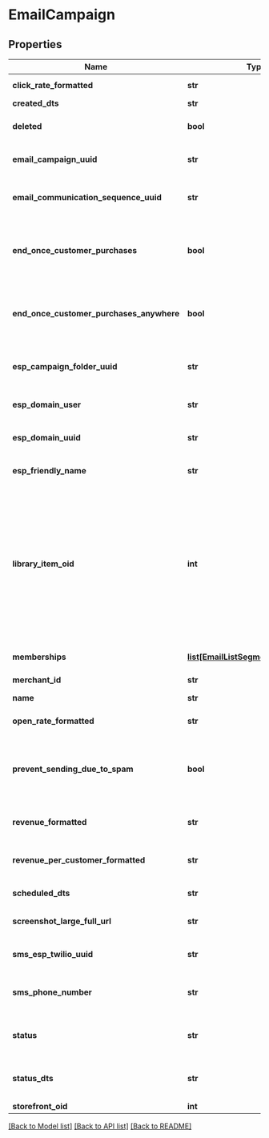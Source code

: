 # EmailCampaign

## Properties
Name | Type | Description | Notes
------------ | ------------- | ------------- | -------------
**click_rate_formatted** | **str** | Click rate of emails | [optional] 
**created_dts** | **str** | Created date | [optional] 
**deleted** | **bool** | True if this campaign was deleted | [optional] 
**email_campaign_uuid** | **str** | Email campaign UUID | [optional] 
**email_communication_sequence_uuid** | **str** | Email communication sequence UUID | [optional] 
**end_once_customer_purchases** | **bool** | True if the customer should end the flow once they purchase from this campaign | [optional] 
**end_once_customer_purchases_anywhere** | **bool** | True if the customer should end the flow once they purchase from anywhere | [optional] 
**esp_campaign_folder_uuid** | **str** | Campaign folder UUID.  Null for uncategorized | [optional] 
**esp_domain_user** | **str** | User of the sending address | [optional] 
**esp_domain_uuid** | **str** | UUID of the sending domain | [optional] 
**esp_friendly_name** | **str** | Friendly name of the sending email | [optional] 
**library_item_oid** | **int** | If this item was ever added to the Code Library, this is the oid for that library item, or 0 if never added before.  This value is used to determine if a library item should be inserted or updated. | [optional] 
**memberships** | [**list[EmailListSegmentMembership]**](EmailListSegmentMembership.md) | List and segment memberships | [optional] 
**merchant_id** | **str** | Merchant ID | [optional] 
**name** | **str** | Name of email campaign | [optional] 
**open_rate_formatted** | **str** | Open rate of emails | [optional] 
**prevent_sending_due_to_spam** | **bool** | True if this campaign is prevented from sending at this time due to spam complaints. | [optional] 
**revenue_formatted** | **str** | Revenue associated with campaign | [optional] 
**revenue_per_customer_formatted** | **str** | Revenue per customer associated with campaign | [optional] 
**scheduled_dts** | **str** | Scheduled date | [optional] 
**screenshot_large_full_url** | **str** | URL to a large full length screenshot | [optional] 
**sms_esp_twilio_uuid** | **str** | Twilio Account UUID.  Null for none | [optional] 
**sms_phone_number** | **str** | Twilio SMS Phone Number.  Null for none | [optional] 
**status** | **str** | Status of the campaign of draft, archived, and sent | [optional] 
**status_dts** | **str** | Timestamp when the last status change happened | [optional] 
**storefront_oid** | **int** | Storefront oid | [optional] 

[[Back to Model list]](../README.md#documentation-for-models) [[Back to API list]](../README.md#documentation-for-api-endpoints) [[Back to README]](../README.md)


